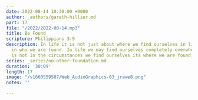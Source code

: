 ```yaml
---
date: 2022-08-14 10:30:00 +0000
author: _authors/gareth-hillier.md
part: 17
file: "/2022/2022-08-14.mp3"
title: Be Found
scripture: Philippians 3:9
description: In life it is not just about where we find ourselves in life but it is
  in who we are found. In life we may find ourselves completely overwhelmed, our hope
  is not in the circumstances we find ourselves its where we are found, found in Jesus.
series: _series/no-other-foundation.md
duration: '30:09'
length: 17
image: "/v1660559507/Web_AudioGraphics-03_jrawe8.png"
notes: ''

---
```

